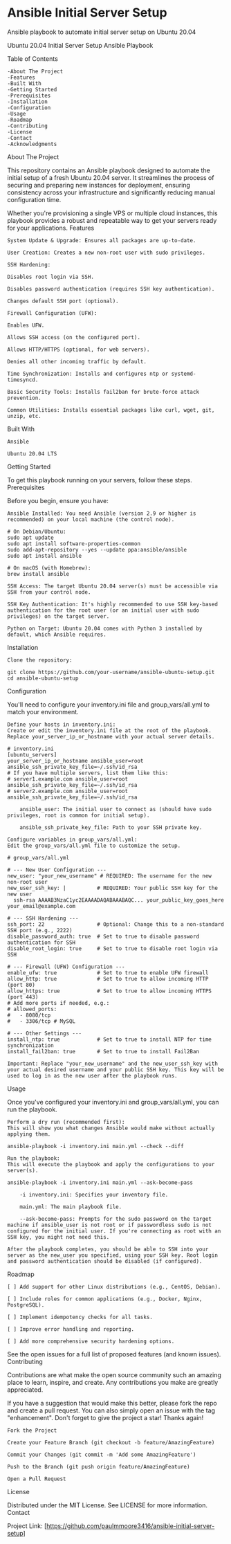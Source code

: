 # Ansible Initial Server Setup
Ansible playbook to automate initial server setup on Ubuntu 20.04

Ubuntu 20.04 Initial Server Setup Ansible Playbook

Table of Contents

    -About The Project
    -Features
    -Built With
    -Getting Started
    -Prerequisites
    -Installation
    -Configuration
    -Usage
    -Roadmap
    -Contributing
    -License
    -Contact
    -Acknowledgments

About The Project

This repository contains an Ansible playbook designed to automate the initial setup of a fresh Ubuntu 20.04 server. It streamlines the process of securing and preparing new instances for deployment, ensuring consistency across your infrastructure and significantly reducing manual configuration time.

Whether you're provisioning a single VPS or multiple cloud instances, this playbook provides a robust and repeatable way to get your servers ready for your applications.
Features

    System Update & Upgrade: Ensures all packages are up-to-date.

    User Creation: Creates a new non-root user with sudo privileges.

    SSH Hardening:

    Disables root login via SSH.

    Disables password authentication (requires SSH key authentication).

    Changes default SSH port (optional).

    Firewall Configuration (UFW):

    Enables UFW.

    Allows SSH access (on the configured port).

    Allows HTTP/HTTPS (optional, for web servers).

    Denies all other incoming traffic by default.

    Time Synchronization: Installs and configures ntp or systemd-timesyncd.

    Basic Security Tools: Installs fail2ban for brute-force attack prevention.

    Common Utilities: Installs essential packages like curl, wget, git, unzip, etc.

Built With

    Ansible

    Ubuntu 20.04 LTS

Getting Started

To get this playbook running on your servers, follow these steps.
Prerequisites

Before you begin, ensure you have:

    Ansible Installed: You need Ansible (version 2.9 or higher is recommended) on your local machine (the control node).

    # On Debian/Ubuntu:
    sudo apt update
    sudo apt install software-properties-common
    sudo add-apt-repository --yes --update ppa:ansible/ansible
    sudo apt install ansible

    # On macOS (with Homebrew):
    brew install ansible

    SSH Access: The target Ubuntu 20.04 server(s) must be accessible via SSH from your control node.

    SSH Key Authentication: It's highly recommended to use SSH key-based authentication for the root user (or an initial user with sudo privileges) on the target server.

    Python on Target: Ubuntu 20.04 comes with Python 3 installed by default, which Ansible requires.

Installation

    Clone the repository:

    git clone https://github.com/your-username/ansible-ubuntu-setup.git
    cd ansible-ubuntu-setup

Configuration

You'll need to configure your inventory.ini file and group_vars/all.yml to match your environment.

    Define your hosts in inventory.ini:
    Create or edit the inventory.ini file at the root of the playbook. Replace your_server_ip_or_hostname with your actual server details.

    # inventory.ini
    [ubuntu_servers]
    your_server_ip_or_hostname ansible_user=root ansible_ssh_private_key_file=~/.ssh/id_rsa
    # If you have multiple servers, list them like this:
    # server1.example.com ansible_user=root ansible_ssh_private_key_file=~/.ssh/id_rsa
    # server2.example.com ansible_user=root ansible_ssh_private_key_file=~/.ssh/id_rsa

        ansible_user: The initial user to connect as (should have sudo privileges, root is common for initial setup).

        ansible_ssh_private_key_file: Path to your SSH private key.

    Configure variables in group_vars/all.yml:
    Edit the group_vars/all.yml file to customize the setup.

    # group_vars/all.yml

    # --- New User Configuration ---
    new_user: "your_new_username" # REQUIRED: The username for the new non-root user
    new_user_ssh_key: |          # REQUIRED: Your public SSH key for the new user
      ssh-rsa AAAAB3NzaC1yc2EAAAADAQABAAABAQC... your_public_key_goes_here your_email@example.com

    # --- SSH Hardening ---
    ssh_port: 22                 # Optional: Change this to a non-standard SSH port (e.g., 2222)
    disable_password_auth: true  # Set to true to disable password authentication for SSH
    disable_root_login: true     # Set to true to disable root login via SSH

    # --- Firewall (UFW) Configuration ---
    enable_ufw: true             # Set to true to enable UFW firewall
    allow_http: true             # Set to true to allow incoming HTTP (port 80)
    allow_https: true            # Set to true to allow incoming HTTPS (port 443)
    # Add more ports if needed, e.g.:
    # allowed_ports:
    #   - 8080/tcp
    #   - 3306/tcp # MySQL

    # --- Other Settings ---
    install_ntp: true            # Set to true to install NTP for time synchronization
    install_fail2ban: true       # Set to true to install Fail2Ban

    Important: Replace "your_new_username" and the new_user_ssh_key with your actual desired username and your public SSH key. This key will be used to log in as the new user after the playbook runs.

Usage

Once you've configured your inventory.ini and group_vars/all.yml, you can run the playbook.

    Perform a dry run (recommended first):
    This will show you what changes Ansible would make without actually applying them.

    ansible-playbook -i inventory.ini main.yml --check --diff

    Run the playbook:
    This will execute the playbook and apply the configurations to your server(s).

    ansible-playbook -i inventory.ini main.yml --ask-become-pass

        -i inventory.ini: Specifies your inventory file.

        main.yml: The main playbook file.

        --ask-become-pass: Prompts for the sudo password on the target machine if ansible_user is not root or if passwordless sudo is not configured for the initial user. If you're connecting as root with an SSH key, you might not need this.

    After the playbook completes, you should be able to SSH into your server as the new_user you specified, using your SSH key. Root login and password authentication should be disabled (if configured).

Roadmap

    [ ] Add support for other Linux distributions (e.g., CentOS, Debian).

    [ ] Include roles for common applications (e.g., Docker, Nginx, PostgreSQL).

    [ ] Implement idempotency checks for all tasks.

    [ ] Improve error handling and reporting.

    [ ] Add more comprehensive security hardening options.

See the open issues for a full list of proposed features (and known issues).
Contributing

Contributions are what make the open source community such an amazing place to learn, inspire, and create. Any contributions you make are greatly appreciated.

If you have a suggestion that would make this better, please fork the repo and create a pull request. You can also simply open an issue with the tag "enhancement".
Don't forget to give the project a star! Thanks again!

    Fork the Project

    Create your Feature Branch (git checkout -b feature/AmazingFeature)

    Commit your Changes (git commit -m 'Add some AmazingFeature')

    Push to the Branch (git push origin feature/AmazingFeature)

    Open a Pull Request

License

Distributed under the MIT License. See LICENSE for more information.
Contact

Project Link: [https://github.com/paulmmoore3416/ansible-initial-server-setup]
